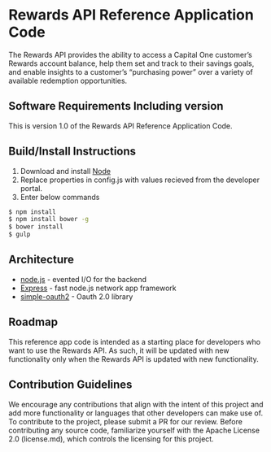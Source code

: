 # Rewards API Reference Application Code

The Rewards API provides the ability to access a Capital One customer’s Rewards account balance, help them set and track to their savings goals, and enable insights to a customer’s “purchasing power” over a variety of available redemption opportunities.

## Software Requirements Including version
This is version 1.0 of the Rewards API Reference Application Code. 

## Build/Install Instructions

1. Download and install [Node] 
2. Replace properties in config.js with values recieved from the developer portal. <Link needed>
3. Enter below commands
```sh
$ npm install
$ npm install bower -g
$ bower install
$ gulp
```

[node]:<https://nodejs.org>
[express]: <http://expressjs.com>
[node.js]: <http://nodejs.org>
[jQuery]: <http://jquery.com>
[tunnel]: <https://www.npmjs.com/package/tunnel>
[log4js]: <https://www.npmjs.com/package/log4js>
[simple-oauth2]: <https://www.npmjs.com/package/simple-oauth2>

## Architecture
* [node.js] - evented I/O for the backend
* [Express] - fast node.js network app framework
* [simple-oauth2] - Oauth 2.0 library

## Roadmap
This reference app code is intended as a starting place for developers who want to use the Rewards API. As such, it will be updated with new functionality only when the Rewards API is updated with new functionality.

## Contribution Guidelines
We encourage any contributions that align with the intent of this project and add more functionality or languages that other developers can make use of. To contribute to the project, please submit a PR for our review. Before contributing any source code, familiarize yourself with the Apache License 2.0 (license.md), which controls the licensing for this project.

